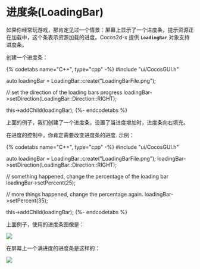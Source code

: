 # 进度条(LoadingBar)

如果你经常玩游戏，那肯定见过一个情景：屏幕上显示了一个进度条，提示资源正在加载中，这个条表示资源加载的进度。Cocos2d-x 提供 __`LoadingBar`__ 对象支持进度条。

创建一个进度条：

{% codetabs name="C++", type="cpp" -%}
#include "ui/CocosGUI.h"

auto loadingBar = LoadingBar::create("LoadingBarFile.png");

// set the direction of the loading bars progress
loadingBar->setDirection(LoadingBar::Direction::RIGHT);

this->addChild(loadingBar);
{%- endcodetabs %}

上面的例子，我们创建了一个进度条，设置了当进度增加时，进度条向右填充。

在进度的控制中，你肯定需要改变进度条的进度. 示例：

{% codetabs name="C++", type="cpp" -%}
#include "ui/CocosGUI.h"

auto loadingBar = LoadingBar::create("LoadingBarFile.png");
loadingBar->setDirection(LoadingBar::Direction::RIGHT);

// something happened, change the percentage of the loading bar
loadingBar->setPercent(25);

// more things happened, change the percentage again.
loadingBar->setPercent(35);

this->addChild(loadingBar);
{%- endcodetabs %}

上面例子，使用的进度条图像是：

![](../../en/ui_components/ui_components-img/LoadingBarFile.png "")

在屏幕上一个满进度的进度条是这样的：

![](../../en/ui_components/ui_components-img/LoadingBar_example.png "")
